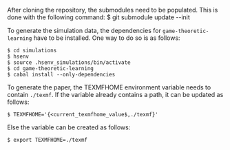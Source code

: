 After cloning the repository, the submodules need to be populated.
This is done with the following command:
    $ git submodule update --init

To generate the simulation data, the dependencies for `game-theoretic-learning` have to be installed.
One way to do so is as follows:

    $ cd simulations
    $ hsenv
    $ source .hsenv_simulations/bin/activate
    $ cd game-theoretic-learning
    $ cabal install --only-dependencies

To generate the paper, the TEXMFHOME environment variable needs to contain `./texmf`.
If the variable already contains a path, it can be updated as follows:

    $ TEXMFHOME='{<current_texmfhome_value$,./texmf}'

Else the variable can be created as follows:

    $ export TEXMFHOME=./texmf
